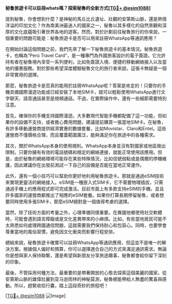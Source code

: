 **秘鲁旅遊卡可以註冊whats嗎？探索秘魯的全新方式[[TG💪+ @esim1088](https://t.me/s/esim1088)]**

提到秘魯，你會想到什麼？是神秘的馬丘比丘遺址、壯觀的安第斯山脈，還是熱情洋溢的印加文化？作為南美洲最迷人的國家之一，秘魯以其多樣化的自然景觀和深厚的文化底蘊吸引著世界各地的遊客。然而，對於計劃前往秘魯旅行的你來說，一個重要的問題可能是：秘魯旅遊卡是否可以用來註冊WhatsApp等通訊應用？

在開始討論這個問題之前，我們先來了解一下秘魯旅遊卡的基本情況。秘魯旅遊卡，也稱為“Perú Travel Card”，是一種專門為外國旅客設計的電子簽證。它允許持有者在秘魯境內享受一系列便利，比如免簽證入境、便捷的移動網絡接入以及當地的優惠服務。對於那些希望深度體驗秘魯文化的旅行者來說，這張卡無疑是一個非常實用的選擇。

那麼，秘魯旅遊卡是否真的能用於註冊WhatsApp呢？答案是肯定的！只要你的手機具備國際漫遊功能或已經安裝了本地SIM卡，就可以輕鬆使用WhatsApp進行文字聊天、語音通話甚至是視頻通話。不過，在實際操作中，還有一些細節需要特別注意。

首先，確保你的手機支持國際漫遊。大多數現代智能手機都配備了這一功能，但如果你的設備不支持，或者擔心費用問題，建議提前購買一張當地SIM卡。在秘魯，有許多移動運營商提供經濟實惠的數據套餐，比如Movistar、Claro和Entel。這些運營商不僅價格合理，而且覆蓋範圍廣泛，能夠滿足你在旅途中的各種需求。

其次，關於WhatsApp本身的使用規則。WhatsApp本身並沒有對國家或地區做出限制，只要你擁有有效的電話號碼和穩定的網絡連接，就能正常使用該應用。但是，由於秘魯的網絡環境可能存在某些特殊情況，比如信號弱點或是偶爾的停機維護，因此建議你在出發前測試一下自己的設備是否能在當地正常運作。

此外，還有一個小技巧可以幫助你更好地利用秘魯旅遊卡。那就是通過eSIM技術來實現更靈活的網絡接入。eSIM是一種嵌入式SIM卡，它不需要物理插拔，只需通過手機上的應用程式即可完成激活。目前市面上有多款支持eSIM的手機，並且許多國家的運營商都推出了相應的eSIM套餐。如果你打算長期停留秘魯，或者想要同時使用多張SIM卡，那麼eSIM絕對是一個值得考慮的選擇。

當然，除了技術方面的考量之外，心理準備同樣重要。在異國他鄉使用社交軟體時，可能會遇到語言障礙或是文化差異帶來的小麻煩。比如，有些當地居民可能不太熟悉如何處理跨國通信問題，這就需要我們保持耐心和包容心。同時，也要學會尊重當地的風俗習慣，避免因文化衝突而影響行程安排。

總結來說，秘魯旅遊卡確實可以註冊WhatsApp等通訊應用，但這並不是唯一的解決方案。根據個人偏好和預算，你可以選擇適合自己的方式來滿足通訊需求。無論你是想與家人保持聯繫，還是希望與新朋友分享旅途趣事，秘魯都會給你留下深刻的印象。

最後，不管採用何種方法，最重要的是帶著開放的心態去探索這個美麗的國家。從安第斯山脈的雄偉壯麗到亚马逊雨林的神秘莫測，秘魯總能帶給人無盡的驚喜與感動。所以，趕緊收拾行囊，踏上這段奇妙的旅程吧！

[[TG💪+ @esim1088](https://t.me/s/esim1088) ![Image](https://i.postimg.cc/4NQfJmqS/Snipaste-2025-05-13-00-14-12.png)]